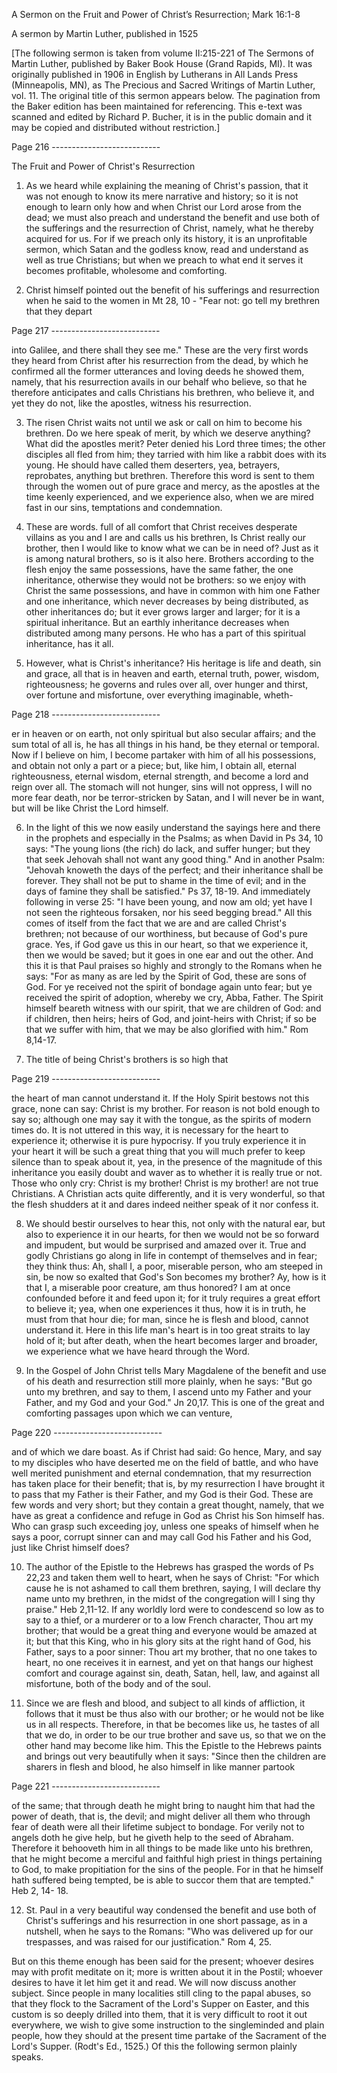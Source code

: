 A Sermon on the Fruit and Power of Christ’s Resurrection; Mark 16:1-8
	
	

A sermon by Martin Luther, published in 1525

[The following sermon is taken from volume II:215-221 of The Sermons of Martin Luther, published by Baker Book House (Grand Rapids, MI). It was originally published in 1906 in English by Lutherans in All Lands Press (Minneapolis, MN), as The Precious and Sacred Writings of Martin Luther, vol. 11. The original title of this sermon appears below. The pagination from the Baker edition has been maintained for referencing. This e-text was scanned and edited by Richard P. Bucher, it is in the public domain and it may be copied and distributed without restriction.]

Page 216 ---------------------------

The Fruit and Power of Christ's Resurrection

1. As we heard while explaining the meaning of Christ's passion, that it was not enough to know its mere narrative and history; so it is not enough to learn only how and when Christ our Lord arose from the dead; we must also preach and understand the benefit and use both of the sufferings and the resurrection of Christ, namely, what he thereby acquired for us. For if we preach only its history, it is an unprofitable sermon, which Satan and the godless know, read and understand as well as true Christians; but when we preach to what end it serves it becomes profitable, wholesome and comforting.


2. Christ himself pointed out the benefit of his sufferings and resurrection when he said to the women in Mt 28, 10 - "Fear not: go tell my brethren that they depart

Page 217 ---------------------------

into Galilee, and there shall they see me." These are the very first words they heard from Christ after his resurrection from the dead, by which he confirmed all the former utterances and loving deeds he showed them, namely, that his resurrection avails in our behalf who believe, so that he therefore anticipates and calls Christians his brethren, who believe it, and yet they do not, like the apostles, witness his resurrection.


3. The risen Christ waits not until we ask or call on him to become his brethren. Do we here speak of merit, by which we deserve anything? What did the apostles merit? Peter denied his Lord three times; the other disciples all fled from him; they tarried with him like a rabbit does with its young. He should have called them deserters, yea, betrayers, reprobates, anything but brethren. Therefore this word is sent to them through the women out of pure grace and mercy, as the apostles at the time keenly experienced, and we experience also, when we are mired fast in our sins, temptations and condemnation.


4. These are words. full of all comfort that Christ receives desperate villains as you and I are and calls us his brethren, Is Christ really our brother, then I would like to know what we can be in need of? Just as it is among natural brothers, so is it also here. Brothers according to the flesh enjoy the same possessions, have the same father, the one inheritance, otherwise they would not be brothers: so we enjoy with Christ the same possessions, and have in common with him one Father and one inheritance, which never decreases by being distributed, as other inheritances do; but it ever grows larger and larger; for it is a spiritual inheritance. But an earthly inheritance decreases when distributed among many persons. He who has a part of this spiritual inheritance, has it all.


5. However, what is Christ's inheritance? His heritage is life and death, sin and grace, all that is in heaven and earth, eternal truth, power, wisdom, righteousness; he governs and rules over all, over hunger and thirst, over fortune and misfortune, over everything imaginable, wheth-

Page 218 ---------------------------

er in heaven or on earth, not only spiritual but also secular affairs; and the sum total of all is, he has all things in his hand, be they eternal or temporal. Now if I believe on him, I become partaker with him of all his possessions, and obtain not only a part or a piece; but, like him, I obtain all, eternal righteousness, eternal wisdom, eternal strength, and become a lord and reign over all. The stomach will not hunger, sins will not oppress, I will no more fear death, nor be terror-stricken by Satan, and I will never be in want, but will be like Christ the Lord himself.


6. In the light of this we now easily understand the sayings here and there in the prophets and especially in the Psalms; as when David in Ps 34, 10 says: "The young lions (the rich) do lack, and suffer hunger; but they that seek Jehovah shall not want any good thing." And in another Psalm: "Jehovah knoweth the days of the perfect; and their inheritance shall be forever. They shall not be put to shame in the time of evil; and in the days of famine they shall be satisfied." Ps 37, 18-19. And immediately following in verse 25: "I have been young, and now am old; yet have I not seen the righteous forsaken, nor his seed begging bread." All this comes of itself from the fact that we are and are called Christ's brethren; not because of our worthiness, but because of God's pure grace. Yes, if God gave us this in our heart, so that we experience it, then we would be saved; but it goes in one ear and out the other. And this it is that Paul praises so highly and strongly to the Romans when he says: "For as many as are led by the Spirit of God, these are sons of God. For ye received not the spirit of bondage again unto fear; but ye received the spirit of adoption, whereby we cry, Abba, Father. The Spirit himself beareth witness with our spirit, that we are children of God: and if children, then heirs; heirs of God, and joint-heirs with Christ; if so be that we suffer with him, that we may be also glorified with him." Rom 8,14-17.


7. The title of being Christ's brothers is so high that

Page 219 ---------------------------

the heart of man cannot understand it. If the Holy Spirit bestows not this grace, none can say: Christ is my brother. For reason is not bold enough to say so; although one may say it with the tongue, as the spirits of modern times do. It is not uttered in this way, it is necessary for the heart to experience it; otherwise it is pure hypocrisy. If you truly experience it in your heart it will be such a great thing that you will much prefer to keep silence than to speak about it, yea, in the presence of the magnitude of this inheritance you easily doubt and waver as to whether it is really true or not. Those who only cry: Christ is my brother! Christ is my brother! are not true Christians. A Christian acts quite differently, and it is very wonderful, so that the flesh shudders at it and dares indeed neither speak of it nor confess it.


8. We should bestir ourselves to hear this, not only with the natural ear, but also to experience it in our hearts, for then we would not be so forward and impudent, but would be surprised and amazed over it. True and godly Christians go along in life in contempt of themselves and in fear; they think thus: Ah, shall I, a poor, miserable person, who am steeped in sin, be now so exalted that God's Son becomes my brother? Ay, how is it that I, a miserable poor creature, am thus honored? I am at once confounded before it and feed upon it; for it truly requires a great effort to believe it; yea, when one experiences it thus, how it is in truth, he must from that hour die; for man, since he is flesh and blood, cannot understand it. Here in this life man's heart is in too great straits to lay hold of it; but after death, when the heart becomes larger and broader, we experience what we have heard through the Word.


9. In the Gospel of John Christ tells Mary Magdalene of the benefit and use of his death and resurrection still more plainly, when he says: "But go unto my brethren, and say to them, I ascend unto my Father and your Father, and my God and your God." Jn 20,17. This is one of the great and comforting passages upon which we can venture,

Page 220 ---------------------------

and of which we dare boast. As if Christ had said: Go hence, Mary, and say to my disciples who have deserted me on the field of battle, and who have well merited punishment and eternal condemnation, that my resurrection has taken place for their benefit; that is, by my resurrection I have brought it to pass that my Father is their Father, and my God is their God. These are few words and very short; but they contain a great thought, namely, that we have as great a confidence and refuge in God as Christ his Son himself has. Who can grasp such exceeding joy, unless one speaks of himself when he says a poor, corrupt sinner can and may call God his Father and his God, just like Christ himself does?


10. The author of the Epistle to the Hebrews has grasped the words of Ps 22,23 and taken them well to heart, when he says of Christ: "For which cause he is not ashamed to call them brethren, saying, I will declare thy name unto my brethren, in the midst of the congregation will I sing thy praise." Heb 2,11-12. If any worldly lord were to condescend so low as to say to a thief, or a murderer or to a low French character, Thou art my brother; that would be a great thing and everyone would be amazed at it; but that this King, who in his glory sits at the right hand of God, his Father, says to a poor sinner: Thou art my brother, that no one takes to heart, no one receives it in earnest, and yet on that hangs our highest comfort and courage against sin, death, Satan, hell, law, and against all misfortune, both of the body and of the soul.


11. Since we are flesh and blood, and subject to all kinds of affliction, it follows that it must be thus also with our brother; or he would not be like us in all respects. Therefore, in that be becomes like us, he tastes of all that we do, in order to be our true brother and save us, so that we on the other hand may become like him. This the Epistle to the Hebrews paints and brings out very beautifully when it says: "Since then the children are sharers in flesh and blood, he also himself in like manner partook

Page 221 ---------------------------

of the same; that through death he might bring to naught him that had the power of death, that is, the devil; and might deliver all them who through fear of death were all their lifetime subject to bondage. For verily not to angels doth he give help, but he giveth help to the seed of Abraham. Therefore it behooveth him in all things to be made like unto his brethren, that he might become a merciful and faithful high priest in things pertaining to God, to make propitiation for the sins of the people. For in that he himself hath suffered being tempted, be is able to succor them that are tempted." Heb 2, 14- 18.


12. St. Paul in a very beautiful way condensed the benefit and use both of Christ's sufferings and his resurrection in one short passage, as in a nutshell, when he says to the Romans: "Who was delivered up for our trespasses, and was raised for our justification." Rom 4, 25.


But on this theme enough has been said for the present; whoever desires may with profit meditate on it; more is written about it in the Postil; whoever desires to have it let him get it and read. We will now discuss another subject. Since people in many localities still cling to the papal abuses, so that they flock to the Sacrament of the Lord's Supper on Easter, and this custom is so deeply drilled into them, that it is very difficult to root it out everywhere, we wish to give some instruction to the singleminded and plain people, how they should at the present time partake of the Sacrament of the Lord's Supper. (Rodt's Ed., 1525.) Of this the following sermon plainly speaks.